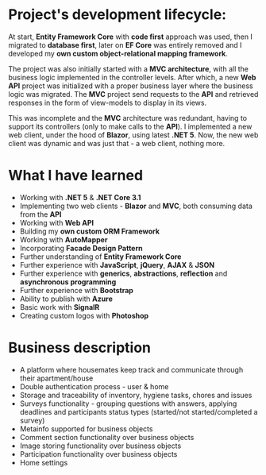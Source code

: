 # Project's development lifecycle:

At start, **Entity Framework Core** with **code first** approach was used, then I migrated to **database first**, later on **EF Core** was entirely removed and I developed my **own custom object-relational mapping framework**.

The project was also initially started with a **MVC architecture**, with all the business logic implemented in the controller levels. After which, a new **Web API** project was initialized with a proper business layer where the business logic was migrated. The **MVC** project send requests to the **API** and retrieved responses in the form of view-models to display in its views.

This was incomplete and the **MVC** architecture was redundant, having to support its controllers (only to make calls to the **API**). I implemented a new web client, under the hood of **Blazor**, using latest **.NET 5**. Now, the new web client was dynamic and was just that - a web client, nothing more.

# What I have learned

* Working with **.NET 5** & **.NET Core 3.1**
* Implementing two web clients - **Blazor** and **MVC**, both consuming data from the **API**
* Working with **Web API**
* Building my **own custom ORM Framework**
* Working with **AutoMapper**
* Incorporating **Facade Design Pattern**
* Further understanding of **Entity Framework Core**
* Further experience with **JavaScript**, **jQuery**, **AJAX** & **JSON**
* Further experience with **generics**, **abstractions**, **reflection** and **asynchronous programming**
* Further experience with **Bootstrap**
* Ability to publish with **Azure**
* Basic work with **SignalR**
* Creating custom logos with **Photoshop**

# Business description

* A platform where housemates keep track and communicate through their apartment/house
* Double authentication process - user & home
* Storage and traceability of inventory, hygiene tasks, chores and issues
* Surveys functionality - grouping questions with answers, applying deadlines and participants status types (started/not started/completed a survey) 
* Metainfo supported for business objects
* Comment section functionality over business objects
* Image storing functionality over business objects
* Participation functionality over business objects
* Home settings
